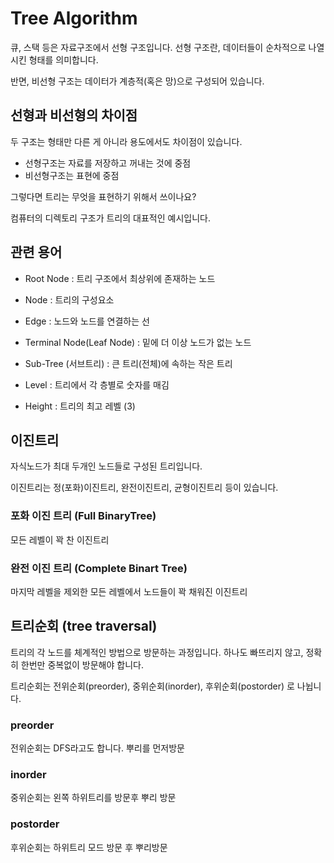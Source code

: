 # Tree Algorithm

큐, 스택 등은 자료구조에서 선형 구조입니다. 선형 구조란, 데이터들이 순차적으로 나열시킨 형태를 의미합니다.

반면, 비선형 구조는 데이터가 계층적(혹은 망)으로 구성되어 있습니다.

## 선형과 비선형의 차이점

두 구조는 형태만 다른 게 아니라 용도에서도 차이점이 있습니다.

-   선형구조는 자료를 저장하고 꺼내는 것에 중점
-   비선형구조는 표현에 중점

그렇다면 트리는 무엇을 표현하기 위해서 쓰이나요?

컴퓨터의 디렉토리 구조가 트리의 대표적인 예시입니다.

## 관련 용어

-   Root Node : 트리 구조에서 최상위에 존재하는 노드

-   Node : 트리의 구성요소
-   Edge : 노드와 노드를 연결하는 선
-   Terminal Node(Leaf Node) : 밑에 더 이상 노드가 없는 노드
-   Sub-Tree (서브트리) : 큰 트리(전체)에 속하는 작은 트리
-   Level : 트리에서 각 층별로 숫자를 매김
-   Height : 트리의 최고 레벨 (3)

## 이진트리

자식노드가 최대 두개인 노드들로 구성된 트리입니다.

이진트리는 정(포화)이진트리, 완전이진트리, 균형이진트리 등이 있습니다.

### 포화 이진 트리 (Full BinaryTree)

모든 레벨이 꽉 찬 이진트리

### 완전 이진 트리 (Complete Binart Tree)

마지막 레벨을 제외한 모든 레벨에서 노드들이 꽉 채워진 이진트리

## 트리순회 (tree traversal)

트리의 각 노드를 체계적인 방법으로 방문하는 과정입니다.
하나도 빠뜨리지 않고, 정확히 한번만 중복없이 방문해야 합니다.

트리순회는 전위순회(preorder), 중위순회(inorder), 후위순회(postorder) 로 나뉩니다.

### preorder

전위순회는 DFS라고도 합니다. 뿌리를 먼저방문

### inorder

중위순회는 왼쪽 하위트리를 방문후 뿌리 방문

### postorder

후위순회는 하위트리 모드 방문 후 뿌리방문
